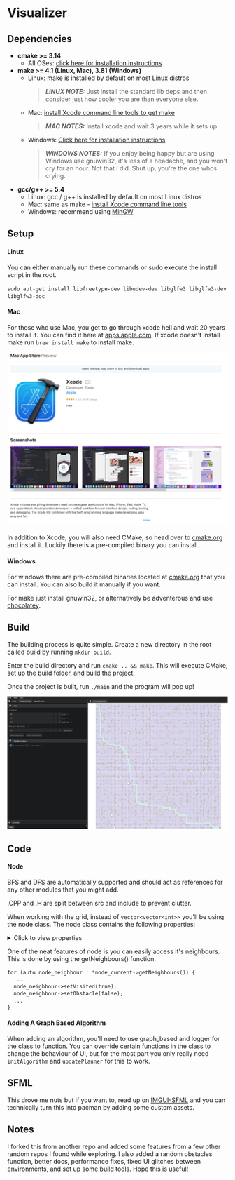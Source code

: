 # Visualizer

## **Dependencies**

- **cmake >= 3.14**
  - All OSes: [click here for installation instructions](https://cmake.org/install/)
- **make >= 4.1 (Linux, Mac), 3.81 (Windows)**
  - Linux: make is installed by default on most Linux distros
    > **_LINUX NOTE:_** Just install the standard lib deps and then consider just how cooler you are than everyone else.
  - Mac: [install Xcode command line tools to get make](https://developer.apple.com/xcode/features/)
    > **_MAC NOTES:_** Install xcode and wait 3 years while it sets up.
  - Windows: [Click here for installation instructions](http://gnuwin32.sourceforge.net/packages/make.htm)
    > **_WINDOWS NOTES:_** If you enjoy being happy but are using Windows use gnuwin32, it's less of a headache, and you won't cry for an hour. Not that I did. Shut up; you're the one whos crying.
- **gcc/g++ >= 5.4**
  - Linux: gcc / g++ is installed by default on most Linux distros
  - Mac: same as make - [install Xcode command line tools](https://developer.apple.com/xcode/features/)
  - Windows: recommend using [MinGW](http://www.mingw.org/)

## **Setup**

#### Linux

You can either manually run these commands or sudo execute the install script in the root.

`sudo apt-get install libfreetype-dev libudev-dev libglfw3 libglfw3-dev libglfw3-doc`

#### Mac

For those who use Mac, you get to go through xcode hell and wait 20 years to install it. You can find it here at [apps.apple.com](https://apps.apple.com/us/app/xcode/id497799835?mt=12). If xcode doesn't install make run `brew install make` to install make.

![](figures/xcode.png)

In addition to Xcode, you will also need CMake, so head over to [cmake.org](https://cmake.org/download/) and install it. Luckily there is a pre-compiled binary you can install.

#### Windows

For windows there are pre-compiled binaries located at [cmake.org](https://cmake.org/download/) that you can install. You can also build it manually if you want.

For make just install gnuwin32, or alternatively be adventerous and use [chocolatey](https://chocolatey.org/install).

## **Build**

The building process is quite simple. Create a new directory in the root called build by running `mkdir build`.

Enter the build directory and run `cmake .. && make`. This will execute CMake, set up the build folder, and build the project.

Once the project is built, run `./main` and the program will pop up!

![](figures/pathex.png)

## **Code**

#### Node

BFS and DFS are automatically supported and should act as references for any other modules that you might add.

.CPP and .H are split between src and include to prevent clutter.

When working with the grid, instead of `vector<vector<int>>` you'll be using the node class. The node class contains the following properties:

<details>
  <summary>Click to view properties</summary>

```
// Constructor
Node();

// Destructor
~Node();

// Functions
const bool isObstacle() const;
const bool isVisited() const;
const bool isFrontier() const;
const bool isPath() const;
const bool isStart() const;
const bool isGoal() const;

// Accessors
sf::Vector2i getPos() const;
std::shared_ptr<Node> getParentNode();
const std::vector<std::shared_ptr<Node>>* getNeighbours() const;
const double getGDistance() const;
const double getFDistance() const;

// Mutators
void setObstacle(bool b);
void setVisited(bool b);
void setFrontier(bool b);
void setPath(bool b);
void setStart(bool b);
void setGoal(bool b);
void setPosition(sf::Vector2i pos);
void setNeighbours(std::shared_ptr<Node> node);
void clearNeighbours();
void setParentNode(std::shared_ptr<Node> node);
void setGDistance(double dist);
void setFDistance(double dist);

//protected
// Variables
bool isObstacle_;
bool isVisited_;
bool isFrontier_;
bool isPath_;
bool isStart_;
bool isGoal_;
sf::Vector2i pos_;
std::vector<std::shared_ptr<Node>> vecNeighbours_;
std::shared_ptr<Node> parent_;
double gDist_;
double fDist_;
```

</details>

One of the neat features of node is you can easily access it's neighbours. This is done by using the getNeighbours() function.

```
for (auto node_neighbour : *node_current->getNeighbours()) {
  ...
  node_neighbour->setVisited(true);
  node_neighbour->setObstacle(false);
  ...
}
```

#### Adding A Graph Based Algorithm

When adding an algorithm, you'll need to use graph_based and logger for the class to function. You can override certain functions in the class to change the behaviour of UI, but for the most part you only really need `initAlgorithm` and `updatePlanner` for this to work.

## **SFML**

This drove me nuts but if you want to, read up on [IMGUI-SFML](https://github.com/eliasdaler/imgui-sfml) and you can technically turn this into pacman by adding some custom assets.

## Notes

I forked this from another repo and added some features from a few other random repos I found while exploring. I also added a random obstacles function, better docs, performance fixes, fixed UI glitches between environments, and set up some build tools. Hope this is useful!
